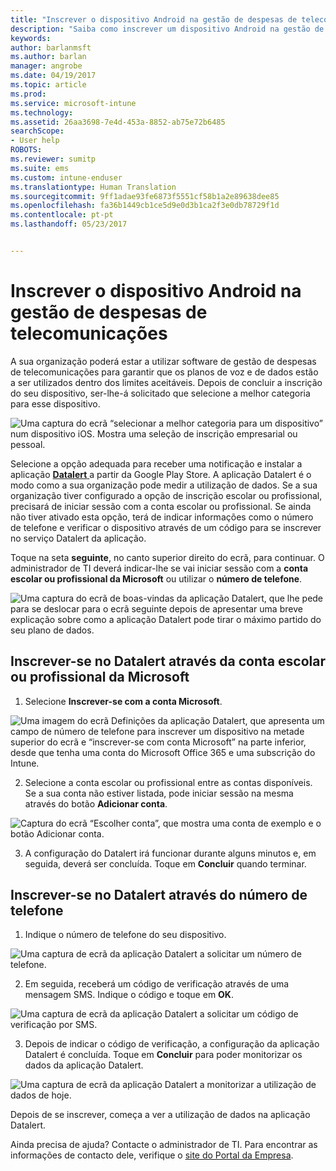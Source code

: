 ```yaml
---
title: "Inscrever o dispositivo Android na gestão de despesas de telecomunicações com o Intune"
description: "Saiba como inscrever um dispositivo Android na gestão de despesas de telecomunicações."
keywords: 
author: barlanmsft
ms.author: barlan
manager: angrobe
ms.date: 04/19/2017
ms.topic: article
ms.prod: 
ms.service: microsoft-intune
ms.technology: 
ms.assetid: 26aa3698-7e4d-453a-8852-ab75e72b6485
searchScope:
- User help
ROBOTS: 
ms.reviewer: sumitp
ms.suite: ems
ms.custom: intune-enduser
ms.translationtype: Human Translation
ms.sourcegitcommit: 9ff1adae93fe6873f5551cf58b1a2e89638dee85
ms.openlocfilehash: fa36b1449cb1ce5d9e0d3b1ca2f3e0db78729f1d
ms.contentlocale: pt-pt
ms.lasthandoff: 05/23/2017


---
```


# <a name="enroll-your-android-device-in-telecom-expense-management"></a>Inscrever o dispositivo Android na gestão de despesas de telecomunicações

A sua organização poderá estar a utilizar software de gestão de despesas de telecomunicações para garantir que os planos de voz e de dados estão a ser utilizados dentro dos limites aceitáveis. Depois de concluir a inscrição do seu dispositivo, ser-lhe-á solicitado que selecione a melhor categoria para esse dispositivo.

![Uma captura do ecrã “selecionar a melhor categoria para um dispositivo” num dispositivo iOS. Mostra uma seleção de inscrição empresarial ou pessoal.](./media/and-enroll-11-tem-select-best-category.png)

Selecione a opção adequada para receber uma notificação e instalar a aplicação [ __Datalert__ ](https://play.google.com/store/apps/details?id=fr.memobox.databox) a partir da Google Play Store. A aplicação Datalert é o modo como a sua organização pode medir a utilização de dados. Se a sua organização tiver configurado a opção de inscrição escolar ou profissional, precisará de iniciar sessão com a conta escolar ou profissional. Se ainda não tiver ativado esta opção, terá de indicar informações como o número de telefone e verificar o dispositivo através de um código para se inscrever no serviço Datalert da aplicação.

Toque na seta __seguinte__, no canto superior direito do ecrã, para continuar. O administrador de TI deverá indicar-lhe se vai iniciar sessão com a __conta escolar ou profissional da Microsoft__ ou utilizar o __número de telefone__.

  ![Uma captura do ecrã de boas-vindas da aplicação Datalert, que lhe pede para se deslocar para o ecrã seguinte depois de apresentar uma breve explicação sobre como a aplicação Datalert pode tirar o máximo partido do seu plano de dados.](./media/and-enroll-12-tem-datalert-setup.png)

## <a name="enroll-into-datalert-using-your-microsoft-work-or-school-account"></a>Inscrever-se no Datalert através da conta escolar ou profissional da Microsoft

1. Selecione __Inscrever-se com a conta Microsoft__.

  ![Uma imagem do ecrã Definições da aplicação Datalert, que apresenta um campo de número de telefone para inscrever um dispositivo na metade superior do ecrã e “inscrever-se com conta Microsoft” na parte inferior, desde que tenha uma conta do Microsoft Office 365 e uma subscrição do Intune.](./media/and-enroll-12a-tem-datalert-enroll-msft-account.png)

2. Selecione a conta escolar ou profissional entre as contas disponíveis. Se a sua conta não estiver listada, pode iniciar sessão na mesma através do botão **Adicionar conta**.

  ![Captura do ecrã “Escolher conta”, que mostra uma conta de exemplo e o botão Adicionar conta.](./media/and-enroll-12b-tem-datalert-enroll-select-msft-account.png)

3. A configuração do Datalert irá funcionar durante alguns minutos e, em seguida, deverá ser concluída. Toque em __Concluir__ quando terminar.

## <a name="enroll-into-datalert-using-your-phone-number"></a>Inscrever-se no Datalert através do número de telefone

1. Indique o número de telefone do seu dispositivo.

  ![Uma captura de ecrã da aplicação Datalert a solicitar um número de telefone.](./media/and-enroll-13-tem-datalert-phone-number.png)

2. Em seguida, receberá um código de verificação através de uma mensagem SMS. Indique o código e toque em __OK__.

  ![Uma captura de ecrã da aplicação Datalert a solicitar um código de verificação por SMS.](./media/and-enroll-14-tem-datalert-sms.png)

3. Depois de indicar o código de verificação, a configuração da aplicação Datalert é concluída. Toque em __Concluir__ para poder monitorizar os dados da aplicação Datalert.

  ![Uma captura de ecrã da aplicação Datalert a monitorizar a utilização de dados de hoje.](./media/and-enroll-15-tem-datalert-monitoring-active.png)

Depois de se inscrever, começa a ver a utilização de dados na aplicação Datalert.

Ainda precisa de ajuda? Contacte o administrador de TI. Para encontrar as informações de contacto dele, verifique o [site do Portal da Empresa](http://portal.manage.microsoft.com).

